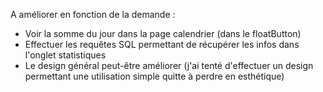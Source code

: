 
A améliorer en fonction de la demande :

- Voir la somme du jour dans la page calendrier (dans le floatButton)
- Effectuer les requêtes SQL permettant de récupérer les infos dans l'onglet statistiques
- Le design général peut-être améliorer (j'ai tenté d'effectuer un design permettant une utilisation simple quitte à perdre en esthétique)
